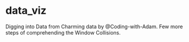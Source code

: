 # data_viz
Digging into Data from Charming data by @Coding-with-Adam. Few more steps of comprehending the Window Collisions.
